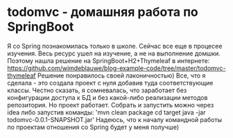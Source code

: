# todomvc - домашняя работа по SpringBoot

Я со Spring познакомилась только в школе. Сейчас все еще в процесее изучения. Весь ресурс ушел на изучение, 
а не на выполнение домшки. Поэтому нашла решение на SpringBoot+H2+Thymeleaf в интернете:
https://github.com/wimdeblauwe/blog-example-code/tree/master/todomvc-thymeleaf
Решение понравилось своей лаконичностью) Все, что я сделала - это создала проект с нуля добавив туда соответствующие классы.
Честно сказать, я сомневалась, что заработает без конфигурации доступа к БД и без какой-либо реализации методов репозитория.
Но проект работает.
Собрать и запустить можно через idea либо запустив команды:
'mvn clean package
cd target
java -jar todomvc-0.0.1-SNAPSHOT.jar' 
Надеюсь, что к началу командной работы по проектам отношения со Spring будет у меня получше)

